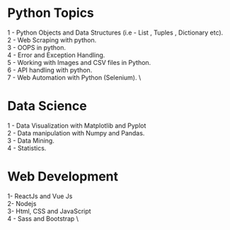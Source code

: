 # Python Topics 

1 - Python Objects and Data Structures (i.e - List , Tuples , Dictionary etc).\
2 - Web Scraping with python.\
3 - OOPS in python.\
4 - Error and Exception Handling.\
5 - Working with Images and CSV files in Python.\
6 - API handling with python. \
7 - Web Automation with Python (Selenium). \


# Data Science

1 - Data Visualization with Matplotlib and Pyplot \
2 - Data manipulation with Numpy and Pandas.\
3 - Data Mining. \
4 - Statistics.


# Web Development
1- ReactJs and Vue Js \
2- Nodejs \
3- Html, CSS and JavaScript \
4 - Sass and Bootstrap \


